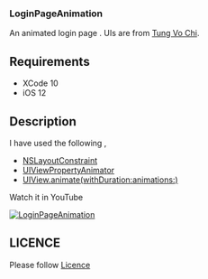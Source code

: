 
### LoginPageAnimation

  An animated login page . UIs are from [Tung Vo Chi](https://www.behance.net/gallery/57579249/Moon-heart-Mobile-app-social-images-sharing).

## Requirements

 - XCode 10 
 - iOS 12

## Description


 I have used the following ,

 - [NSLayoutConstraint](https://developer.apple.com/documentation/uikit/nslayoutconstraint)
 - [UIViewPropertyAnimator](https://developer.apple.com/documentation/uikit/uiviewpropertyanimator)
 - [UIView.animate(withDuration:animations:)](https://developer.apple.com/documentation/uikit/uiview/1622418-animate)

  
  Watch it in YouTube 

  [![LoginPageAnimation](https://github.com/AnanthaKrish/SwiftAnimations/blob/master/Day%202%20-%20LoginPageAnimation/image/loginpageanim.png)](https://www.youtube.com/watch?v=zLZ_MkKMEpI&feature=youtu.be)


## LICENCE

  Please follow [Licence](https://github.com/AnanthaKrish/SwiftAnimations/blob/master/LICENSE)